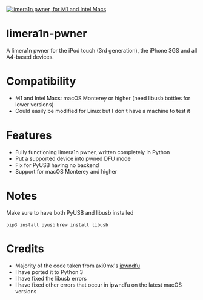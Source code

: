 <a href="https://git.io/typing-svg"><img src="https://readme-typing-svg.herokuapp.com?font=Fira+Code&pause=1000&color=48E223&width=435&lines=limera1n+pwner;For+iPod+touch+(3rd+gen),+iPhone+3GS,;And+all+A4+based+devices;Compatible+with+M1+and+Intel+Macs" alt="limera1n pwner, for M1 and Intel Macs" /></a>

# limera1n-pwner
A limera1n pwner for the iPod touch (3rd generation), the iPhone 3GS and all A4-based devices.

# Compatibility

* M1 and Intel Macs: macOS Monterey or higher (need libusb bottles for lower versions)
* Could easily be modified for Linux but I don't have a machine to test it

# Features

* Fully functioning limera1n pwner, written completely in Python
* Put a supported device into pwned DFU mode
* Fix for PyUSB having no backend
* Support for macOS Monterey and higher

# Notes

Make sure to have both PyUSB and libusb installed

```pip3 install pyusb```
```brew install libusb```

# Credits

* Majority of the code taken from axi0mx's [ipwndfu](https://github.com/axi0mx/ipwndfu)
* I have ported it to Python 3
* I have fixed the libusb errors
* I have fixed other errors that occur in ipwndfu on the latest macOS versions
